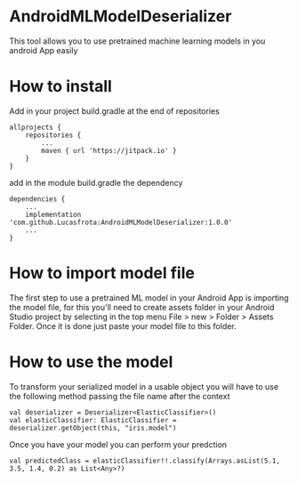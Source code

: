 # AndroidMLModelDeserializer

This tool allows you to use pretrained machine learning models in you android App easily

# How to install

Add in your project build.gradle at the end of repositories
```
allprojects {
    repositories {
        ...
        maven { url 'https://jitpack.io' }
    }
}
```

add in the module build.gradle the dependency
```
dependencies {
    ...
    implementation 'com.github.Lucasfrota:AndroidMLModelDeserializer:1.0.0'
    ...
}
```

# How to import model file

The first step to use a pretrained ML model in your Android App is importing the model file, for this you'll need to create assets folder in your Android Studio project by selecting in the top menu File > new > Folder > Assets Folder. Once it is done just paste your model file to this folder.


# How to use the model

To transform your serialized model in a usable object you will have to use the following method passing the file name after the context
```
val deserializer = Deserializer<ElasticClassifier>()
val elasticClassifier: ElasticClassifier = deserializer.getObject(this, "iris.model")
```

Once you have your model you can perform your predction
```
val predictedClass = elasticClassifier!!.classify(Arrays.asList(5.1, 3.5, 1.4, 0.2) as List<Any>?)
```
